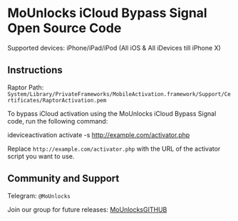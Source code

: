# MoUnlocks iCloud Bypass Signal Open Source Code

Supported devices: iPhone/iPad/iPod (All iOS & All iDevices till iPhone X)

## Instructions

Raptor Path: `System/Library/PrivateFrameworks/MobileActivation.framework/Support/Certificates/RaptorActivation.pem`

To bypass iCloud activation using the MoUnlocks iCloud Bypass Signal code, run the following command:

ideviceactivation activate -s http://example.com/activator.php

Replace `http://example.com/activator.php` with the URL of the activator script you want to use.

## Community and Support

Telegram: `@MoUnlocks`

Join our group for future releases: [MoUnlocksGITHUB](https://t.me/MoUnlocksGITHUB)

